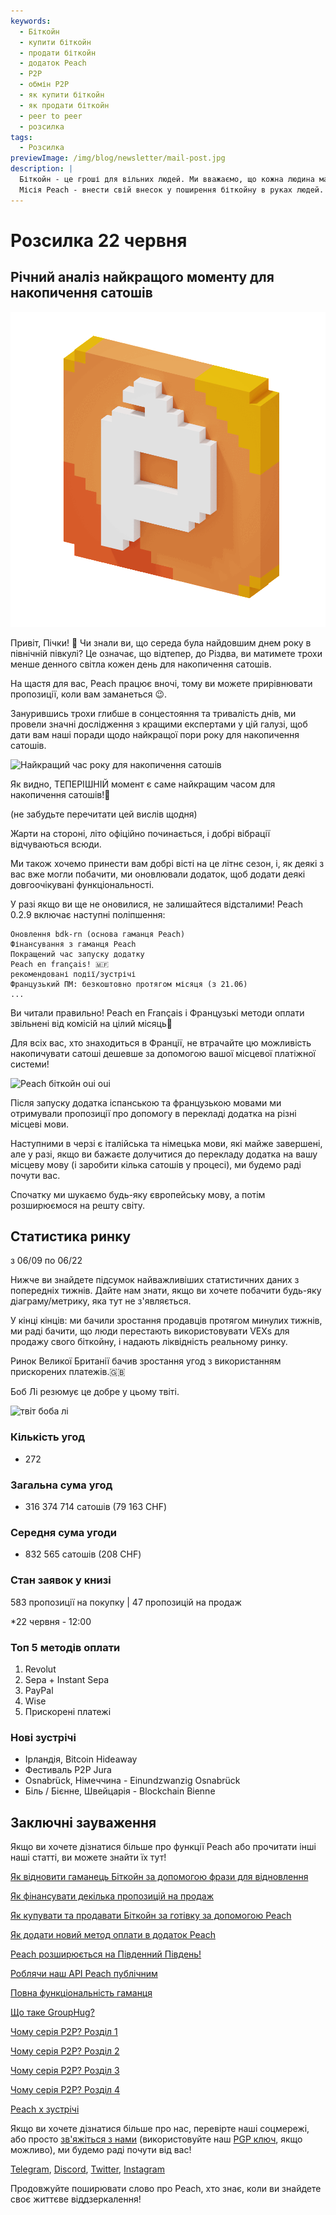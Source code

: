 ```yaml
---
keywords:
  - Біткойн
  - купити біткойн
  - продати біткойн
  - додаток Peach
  - P2P
  - обмін P2P
  - як купити біткойн
  - як продати біткойн
  - peer to peer
  - розсилка
tags:
  - Розсилка
previewImage: /img/blog/newsletter/mail-post.jpg
description: |
  Біткойн - це гроші для вільних людей. Ми вважаємо, що кожна людина має право вибирати, які гроші вона використовує для зберігання свого багатства, результату своєї праці, свого часу та енергії. Peach Bitcoin - найпростіша платформа для купівлі та продажу біткойну від одного користувача до іншого.
  Місія Peach - внести свій внесок у поширення біткойну в руках людей.
---
```


# Розсилка 22 червня

## Річний аналіз найкращого моменту для накопичення сатошів

![миле біткойн анімоване зображення](/img/blog/newsletter/gif-peach.gif)

Привіт, Пічки! 🍑
Чи знали ви, що середа була найдовшим днем року в північній півкулі? Це означає, що відтепер, до Різдва, ви матимете трохи менше денного світла кожен день для накопичення сатошів.

На щастя для вас, Peach працює вночі, тому ви можете прирівнювати пропозиції, коли вам заманеться 😉.

Занурившись трохи глибше в сонцестояння та тривалість днів, ми провели значні дослідження з кращими експертами у цій галузі, щоб дати вам наші поради щодо найкращої пори року для накопичення сатошів.

![Найкращий час року для накопичення сатошів](https://img.mailinblue.com/5647291/images/content_library/original/64941307dfe4913ead6c14a6.png)

Як видно, ТЕПЕРІШНІЙ момент є саме найкращим часом для накопичення сатошів!💸

(не забудьте перечитати цей вислів щодня)

Жарти на стороні, літо офіційно починається, і добрі вібрації відчуваються всюди.

Ми також хочемо принести вам добрі вісті на це літнє сезон, і, як деякі з вас вже могли побачити, ми оновлювали додаток, щоб додати деякі довгоочікувані функціональності.

У разі якщо ви ще не оновилися, не залишайтеся відсталими! Peach 0.2.9 включає наступні поліпшення:

    Оновлення bdk-rn (основа гаманця Peach)
    Фінансування з гаманця Peach
    Покращений час запуску додатку
    Peach en français! 🇲🇫
    рекомендовані події/зустрічі
    Французький ПМ: безкоштовно протягом місяця (з 21.06)
    ...

Ви читали правильно! Peach en Français і Французькі методи оплати звільнені від комісій на цілий місяць🤑

Для всіх вас, хто знаходиться в Франції, не втрачайте цю можливість накопичувати сатоші дешевше за допомогою вашої місцевої платіжної системи!

![Peach біткойн oui oui](https://img.mailinblue.com/5647291/images/content_library/original/649416828985185b31521435.gif)

Після запуску додатка іспанською та французькою мовами ми отримували пропозиції про допомогу в перекладі додатка на різні місцеві мови.

Наступними в черзі є італійська та німецька мови, які майже завершені, але у разі, якщо ви бажаєте долучитися до перекладу додатка на вашу місцеву мову (і заробити кілька сатошів у процесі), ми будемо раді почути вас.

Спочатку ми шукаємо будь-яку європейську мову, а потім розширюємося на решту світу.

## Статистика ринку

з 06/09 по 06/22

Нижче ви знайдете підсумок найважливіших статистичних даних з попередніх тижнів. Дайте нам знати, якщо ви хочете побачити будь-яку діаграму/метрику, яка тут не з'являється.

У кінці кінців: ми бачили зростання продавців протягом минулих тижнів, ми раді бачити, що люди перестають використовувати VEXs для продажу свого біткойну, і надають ліквідність реальному ринку.

Ринок Великої Британії бачив зростання угод з використанням прискорених платежів.🇬🇧

Боб Лі резюмує це добре у цьому твіті.

![твіт боба лі](https://img.mailinblue.com/5647291/images/content_library/original/6494188b6eb6f010ad6c7ee3.png)

### Кількість угод

- 272

### Загальна сума угод

- 316 374 714 сатошів (79 163 CHF)

### Середня сума угоди

- 832 565 сатошів (208 CHF)

### Стан заявок у книзі

583 пропозиції на покупку | 47 пропозицій на продаж

\*22 червня - 12:00

### Топ 5 методів оплати

1. Revolut
2. Sepa + Instant Sepa
3. PayPal
4. Wise
5. Прискорені платежі

### Нові зустрічі

- Ірландія, Bitcoin Hideaway
- Фестиваль P2P Jura
- Osnabrück, Німеччина - Einundzwanzig Osnabrück
- Біль / Бієнне, Швейцарія - Blockchain Bienne

## Заключні зауваження

Якщо ви хочете дізнатися більше про функції Peach або прочитати інші наші статті, ви можете знайти їх тут!

[Як відновити гаманець Біткойн за допомогою фрази для відновлення](https://peachbitcoin.com/uk/blog/how-to-restore-peach-wallet/)

[Як фінансувати декілька пропозицій на продаж](https://peachbitcoin.com/uk/blog/funding-multiple-sell-offers/)

[Як купувати та продавати Біткойн за готівку за допомогою Peach](https://peachbitcoin.com/uk/blog/how-to-buy-and-sell-bitcoin-with-cash-using-peach/)

[Як додати новий метод оплати в додаток Peach](https://peachbitcoin.com/uk/blog/how-to-add-a-payment-method/)

[Peach розширюється на Південний Південь!](https://peachbitcoin.com/uk/blog/peach-expands-to-the-global-south/)

[Роблячи наш API Peach публічним](https://peachbitcoin.com/uk/blog/making-our-peach-api-public/)

[Повна функціональність гаманця](https://peachbitcoin.com/uk/blog/full-wallet-functionality/)

[Що таке GroupHug?](https://peachbitcoin.com/uk/blog/group-hug/)

[Чому серія P2P? Розділ 1](https://peachbitcoin.com/uk/blog/why-p2p-chapter-1/)

[Чому серія P2P? Розділ 2](https://peachbitcoin.com/uk/blog/why-p2p-chapter-2/)

[Чому серія P2P? Розділ 3](https://peachbitcoin.com/uk/blog/why-p2p-chapter-3-circular-economies/)

[Чому серія P2P? Розділ 4](https://peachbitcoin.com/uk/blog/why-p2p-chapter-4-chains-of-trust/)

[Peach x зустрічі](https://peachbitcoin.com/uk/blog/peach-for-meetups/)

Якщо ви хочете дізнатися більше про нас, перевірте наші соцмережі, або просто [зв'яжіться з нами](mailto:hello@peachbitcoin.com) (використовуйте наш [PGP ключ](https://keys.openpgp.org/vks/v1/by-fingerprint/48339A19645E2E53488E0E5479E1B270FACD1BD2), якщо можливо), ми будемо раді почути від вас!

[Telegram](https://t.me/peachtopeach), [Discord](https://discord.gg/ypeHz3SW54), [Twitter](https://twitter.com/peachbitcoin), [Instagram](https://instagram.com/peachbitcoin)

Продовжуйте поширювати слово про Peach, хто знає, коли ви знайдете своє життєве віддзеркалення!
